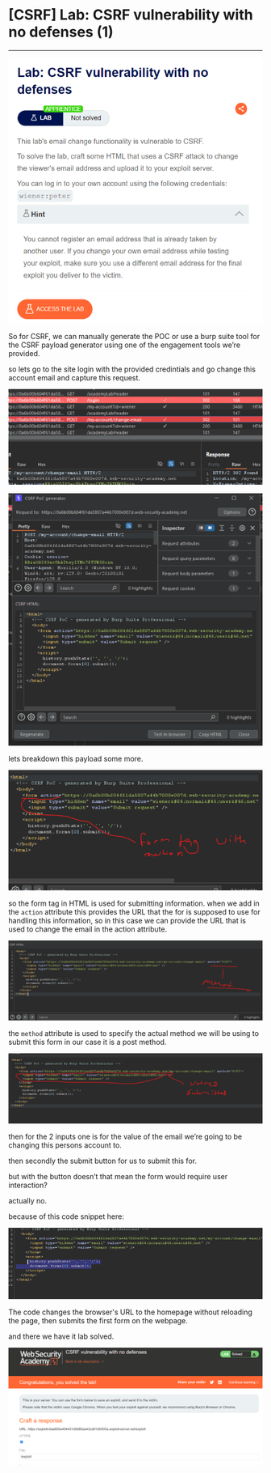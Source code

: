 # [CSRF] Lab: CSRF vulnerability with no defenses (1)

---

![Untitled](%5BCSRF%5D%20Lab%20CSRF%20vulnerability%20with%20no%20defenses%20(1)%206639b031dbf54200963ea3727e2472ab/Untitled.png)

So for CSRF, we can manually generate the POC or use a burp suite tool for the CSRF payload generator using one of the engagement tools we’re provided. 

so lets go to the site login with the provided credintials and go change this account email and capture this request. 

 

![Untitled](%5BCSRF%5D%20Lab%20CSRF%20vulnerability%20with%20no%20defenses%20(1)%206639b031dbf54200963ea3727e2472ab/Untitled%201.png)

![Untitled](%5BCSRF%5D%20Lab%20CSRF%20vulnerability%20with%20no%20defenses%20(1)%206639b031dbf54200963ea3727e2472ab/Untitled%202.png)

lets breakdown this payload some more. 

![Untitled](%5BCSRF%5D%20Lab%20CSRF%20vulnerability%20with%20no%20defenses%20(1)%206639b031dbf54200963ea3727e2472ab/Untitled%203.png)

so the form tag in HTML is used for submitting information. when we add in the `action` attribute this provides the URL that the for is supposed to use for handling this information, so in this case we can provide the URL that is used to change the email in the action attribute. 

![Untitled](%5BCSRF%5D%20Lab%20CSRF%20vulnerability%20with%20no%20defenses%20(1)%206639b031dbf54200963ea3727e2472ab/Untitled%204.png)

the `method`  attribute is used to specify the actual method we will be using to submit this form in our case it is a post method. 

 

![Untitled](%5BCSRF%5D%20Lab%20CSRF%20vulnerability%20with%20no%20defenses%20(1)%206639b031dbf54200963ea3727e2472ab/Untitled%205.png)

then for the 2 inputs one is for the value of the email we’re going to be changing this persons account to. 

then secondly the submit button for us to submit this for. 

but with the button doesn’t that mean the form would require user interaction? 

actually no. 

because of this code snippet here:

![Untitled](%5BCSRF%5D%20Lab%20CSRF%20vulnerability%20with%20no%20defenses%20(1)%206639b031dbf54200963ea3727e2472ab/Untitled%206.png)

The code changes the browser's URL to the homepage without reloading the page, then submits the first form on the webpage. 

and there we have it lab solved. 

![Untitled](%5BCSRF%5D%20Lab%20CSRF%20vulnerability%20with%20no%20defenses%20(1)%206639b031dbf54200963ea3727e2472ab/Untitled%207.png)